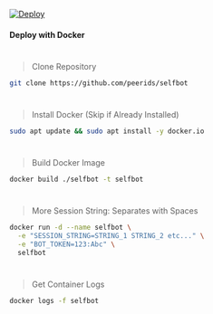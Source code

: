 [![Deploy](https://www.herokucdn.com/deploy/button.svg)](https://www.heroku.com/deploy?template=https://github.com/peerids/selfbot)

#### Deploy with Docker

#
> Clone Repository
```bash
git clone https://github.com/peerids/selfbot
```

#
> Install Docker (Skip if Already Installed)
```bash
sudo apt update && sudo apt install -y docker.io
```

#
> Build Docker Image
```bash
docker build ./selfbot -t selfbot
```

#
> More Session String: Separates with Spaces
```bash
docker run -d --name selfbot \
  -e "SESSION_STRING=STRING_1 STRING_2 etc..." \
  -e "BOT_TOKEN=123:Abc" \
  selfbot
```

#
> Get Container Logs
```bash
docker logs -f selfbot
```
